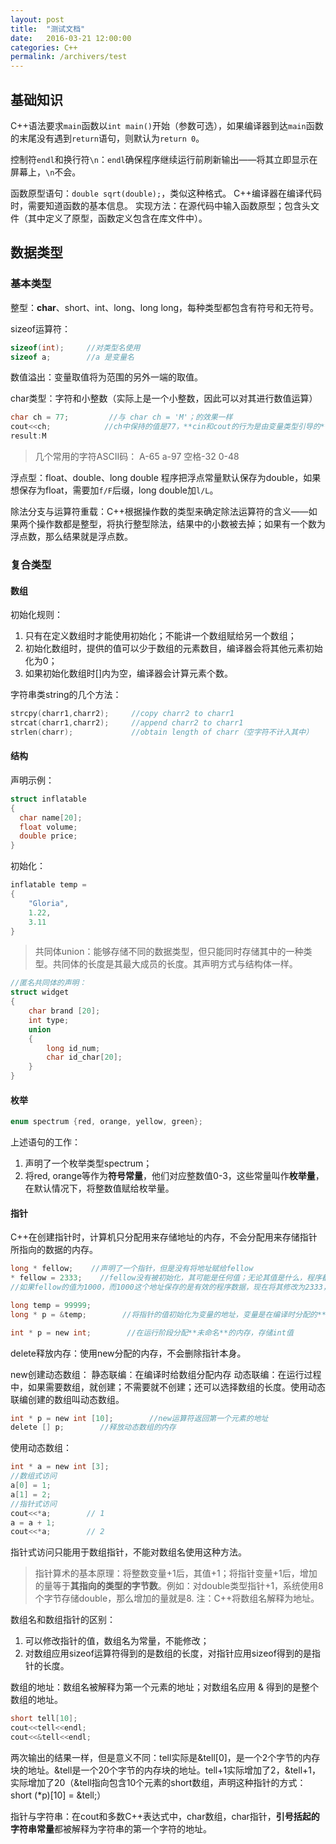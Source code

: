 ```yaml
---
layout: post
title:  "测试文档"
date:   2016-03-21 12:00:00
categories: C++
permalink: /archivers/test
---
```


## 基础知识

C++语法要求`main`函数以`int main()`开始（参数可选），如果编译器到达`main`函数的末尾没有遇到`return`语句，则默认为`return 0`。

控制符`endl`和换行符`\n`：`endl`确保程序继续运行前刷新输出——将其立即显示在屏幕上，`\n`不会。

函数原型语句：`double sqrt(double);`，类似这种格式。
C++编译器在编译代码时，需要知道函数的基本信息。
实现方法：在源代码中输入函数原型；包含头文件（其中定义了原型，函数定义包含在库文件中）。

## 数据类型

### 基本类型

整型：**char**、short、int、long、long long，每种类型都包含有符号和无符号。

sizeof运算符：

```c
sizeof(int);     //对类型名使用
sizeof a;        //a 是变量名
```

数值溢出：变量取值将为范围的另外一端的取值。

char类型：字符和小整数（实际上是一个小整数，因此可以对其进行数值运算）

```c
char ch = 77;         //与 char ch = 'M'；的效果一样
cout<<ch;            //ch中保持的值是77，**cin和cout的行为是由变量类型引导的**
result:M
```

>几个常用的字符ASCII码：
A-65    a-97    空格-32    0-48

浮点型：float、double、long double
程序把浮点常量默认保存为double，如果想保存为float，需要加`f/F`后缀，long double加`l/L`。

除法分支与运算符重载：C++根据操作数的类型来确定除法运算符的含义——如果两个操作数都是整型，将执行整型除法，结果中的小数被去掉；如果有一个数为浮点数，那么结果就是浮点数。

### 复合类型

#### 数组
初始化规则：
1. 只有在定义数组时才能使用初始化；不能讲一个数组赋给另一个数组；
2. 初始化数组时，提供的值可以少于数组的元素数目，编译器会将其他元素初始化为0；
3. 如果初始化数组时[]内为空，编译器会计算元素个数。

字符串类string的几个方法：

```c
strcpy(charr1,charr2);     //copy charr2 to charr1
strcat(charr1,charr2);     //append charr2 to charr1
strlen(charr);             //obtain length of charr（空字符不计入其中）
```

#### 结构
声明示例：

```c
struct inflatable
{
  char name[20];
  float volume;
  double price;        
}
```

初始化：

```c
inflatable temp =
{
    "Gloria",
    1.22,
    3.11
}
```

>共同体union：能够存储不同的数据类型，但只能同时存储其中的一种类型。共同体的长度是其最大成员的长度。其声明方式与结构体一样。

```c
//匿名共同体的声明：
struct widget
{
    char brand [20];
    int type;
    union
    {
        long id_num;
        char id_char[20];
    }
}
```

#### 枚举

```c
enum spectrum {red, orange, yellow, green};
```

上述语句的工作：
1. 声明了一个枚举类型spectrum；
2. 将red, orange等作为**符号常量**，他们对应整数值0-3，这些常量叫作**枚举量**，在默认情况下，将整数值赋给枚举量。

#### 指针

C++在创建指针时，计算机只分配用来存储地址的内存，不会分配用来存储指针所指向的数据的内存。

```c
long * fellow;    //声明了一个指针，但是没有将地址赋给fellow
* fellow = 2333;    //fellow没有被初始化，其可能是任何值；无论其值是什么，程序都将其解释为存储2333的地址。
//如果fellow的值为1000，而1000这个地址保存的是有效的程序数据，现在将其修改为2333，就导致了错误。

long temp = 99999;
long * p = &temp;        //将指针的值初始化为变量的地址，变量是在编译时分配的**有名称的内存**

int * p = new int;        //在运行阶段分配**未命名**的内存，存储int值
```

delete释放内存：使用new分配的内存，不会删除指针本身。

new创建动态数组：
静态联编：在编译时给数组分配内存
动态联编：在运行过程中，如果需要数组，就创建；不需要就不创建；还可以选择数组的长度。使用动态联编创建的数组叫动态数组。

```c
int * p = new int [10];        //new运算符返回第一个元素的地址
delete [] p;        //释放动态数组的内存
```

使用动态数组：

```c
int * a = new int [3];
//数组式访问
a[0] = 1;
a[1] = 2;
//指针式访问
cout<<*a;        // 1
a = a + 1;
cout<<*a;        // 2
```


指针式访问只能用于数组指针，不能对数组名使用这种方法。
>指针算术的基本原理：将整数变量+1后，其值+1；将指针变量+1后，增加的量等于**其指向的类型的字节数**。例如：对double类型指针+1，系统使用8个字节存储double，那么增加的量就是8.
注：C++将数组名解释为地址。

数组名和数组指针的区别：
1. 可以修改指针的值，数组名为常量，不能修改；
2. 对数组应用sizeof运算符得到的是数组的长度，对指针应用sizeof得到的是指针的长度。

数组的地址：数组名被解释为第一个元素的地址；对数组名应用 & 得到的是整个数组的地址。

```c
short tell[10];
cout<<tell<<endl;
cout<<&tell<<endl;
```

两次输出的结果一样，但是意义不同：tell实际是&tell[0]，是一个2个字节的内存块的地址。&tell是一个20个字节的内存块的地址。tell+1实际增加了2，&tell+1，实际增加了20（&tell指向包含10个元素的short数组，声明这种指针的方式：short (*p)[10] = &tell;）

指针与字符串：在cout和多数C++表达式中，char数组，char指针，**引号括起的字符串常量**都被解释为字符串的第一个字符的地址。
